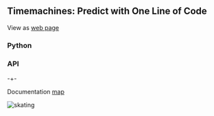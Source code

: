 ## Timemachines: Predict with One Line of Code 
View as [web page](https://microprediction.github.io/timemachines/)







### Python 



### API

-+- 

Documentation [map](https://microprediction.github.io/timemachines/map.html)
 
  


![skating](https://i.imgur.com/elu5muO.png)
